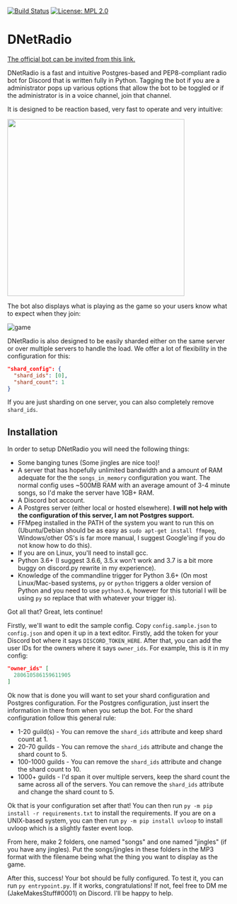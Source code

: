 [![Build Status](https://travis-ci.org/JakeMakesStuff/DNetRadio.svg?branch=master)](https://travis-ci.org/JakeMakesStuff/DNetRadio)
[![License: MPL 2.0](https://img.shields.io/badge/License-MPL%202.0-brightgreen.svg)](https://opensource.org/licenses/MPL-2.0)

# DNetRadio

[The official bot can be invited from this link.](https://discordapp.com/oauth2/authorize?client_id=455289983725731842&scope=bot&permissions=36726080)

DNetRadio is a fast and intuitive Postgres-based and PEP8-compliant radio bot for Discord that is written fully in Python. Tagging the bot if you are a administrator pops up various options that allow the bot to be toggled or if the administrator is in a voice channel, join that channel.

It is designed to be reaction based, very fast to operate and very intuitive:

<img src="https://some-banned-discord-user.pinged-b1nzy-for.fun/5kxd1.png" height="400">

The bot also displays what is playing as the game so your users know what to expect when they join:

![game](https://some-banned-discord-user.pinged-b1nzy-for.fun/2cr19.png)

DNetRadio is also designed to be easily sharded either on the same server or over multiple servers to handle the load. We offer a lot of flexibility in  the configuration for this:
```json
"shard_config": {
  "shard_ids": [0],
  "shard_count": 1
}
```
If you are just sharding on one server, you can also completely remove `shard_ids`.

## Installation
In order to setup DNetRadio you will need the following things:
- Some banging tunes (Some jingles are nice too)!
- A server that has hopefully unlimited bandwidth and a amount of RAM adequate for the the `songs_in_memory` configuration you want. The normal config uses ~500MB RAM with an average amount of 3-4 minute songs, so I'd make the server have 1GB+ RAM.
- A Discord bot account.
- A Postgres server (either local or hosted elsewhere). **I will not help with the configuration of this server, I am not Postgres support.**
- FFMpeg installed in the PATH of the system you want to run this on (Ubuntu/Debian should be as easy as `sudo apt-get install ffmpeg`, Windows/other OS's is  far more  manual, I suggest Google'ing if you do not know how to do this).
- If you are on Linux, you'll need to install gcc.
- Python 3.6+ (I suggest 3.6.6, 3.5.x won't work and 3.7 is a bit more buggy on discord.py rewrite in my experience).
- Knowledge of the commandline trigger for Python 3.6+ (On most Linux/Mac-based systems, `py` or `python` triggers a older version of Python and you need to use `python3.6`, however for this tutorial I will be using  `py` so replace that with whatever your trigger is).

Got all that? Great, lets continue!

Firstly, we'll want to edit the sample config. Copy `config.sample.json` to `config.json` and open it up in a text editor. Firstly, add the token for your Discord bot where it says `DISCORD_TOKEN_HERE`. After that, you can add the user IDs for the owners where it says `owner_ids`. For example, this is it in my config:

```json
"owner_ids" [
  280610586159611905
]
```

Ok now that is done you will want to set your shard configuration and Postgres configuration. For the Postgres configuration, just insert the information in there from when you setup the bot. For the shard configuration follow this general rule:
- 1-20 guild(s) - You can remove the `shard_ids` attribute and keep shard count at 1.
- 20-70 guilds - You can remove the `shard_ids` attribute and change the shard count to 5.
- 100-1000 guilds - You can remove the `shard_ids` attribute and change the shard count to 10.
- 1000+ guilds - I'd span it over multiple servers, keep the shard count the same across all of the servers. You can remove the `shard_ids` attribute and change the shard count to 5.

Ok that is your configuration set after that! You can then run `py -m pip install -r requirements.txt` to install the requirements. If you are on a UNIX-based system, you can then run `py -m pip install uvloop` to install uvloop which is a slightly faster event loop.

From here, make 2 folders, one named "songs" and one named "jingles" (if you have any jingles). Put the songs/jingles in these folders in the MP3 format with the filename being what the thing you want to display as the game.

After this, success! Your bot should be fully configured. To test it, you can run `py entrypoint.py`. If it works, congratulations! If not, feel free to DM me (JakeMakesStuff#0001) on Discord. I'll be happy to help.
